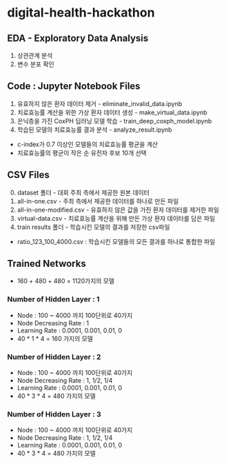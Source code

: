 # digital-health-hackathon

## EDA - Exploratory Data Analysis

1. 상관관계 분석
2. 변수 분포 확인

## Code : Jupyter Notebook Files

1. 유효하지 않은 환자 데이터 제거 - eliminate_invalid_data.ipynb
2. 치료효능률 계산을 위한 가상 환자 데이터 생성 - make_virtual_data.ipynb
3. 은닉층을 가진 CoxPH 딥러닝 모델 학습 - train_deep_coxph_model.ipynb
4. 학습된 모델의 치료효능률 결과 분석 - analyze_result.ipynb
  - c-index가 0.7 이상인 모델들의 치료효능률 평균을 계산
  - 치료효능률의 평균이 작은 순 유전자 후보 10개 선택

## CSV Files

0. dataset 폴더 - 대회 주최 측에서 제공한 원본 데이터
1. all-in-one.csv - 주최 측에서 제공한 데이터를 하나로 만든 파일
2. all-in-one-modified.csv - 유효하지 않은 값을 가진 환자 데이터를 제거한 파일 
3. virtual-data.csv - 치료효능률 계산을 위해 만든 가상 환자 데이터를 담은 파일
4. train results 폴더 - 학습시킨 모델의 결과를 저장한 csv파일
  - ratio_123_100_4000.csv : 학습시킨 모델들의 모든 결과를 하나로 통합한 파일

## Trained Networks

- 160 + 480 + 480 = 1120가지의 모델

### Number of Hidden Layer : 1
- Node : 100 ~ 4000 까지 100단위로 40가지
- Node Decreasing Rate : 1
- Learning Rate : 0.0001, 0.001, 0.01, 0
- 40 * 1 * 4 = 160 가지의 모델

### Number of Hidden Layer : 2
- Node : 100 ~ 4000 까지 100단위로 40가지
- Node Decreasing Rate : 1, 1/2, 1/4
- Learning Rate : 0.0001, 0.001, 0.01, 0
- 40 * 3 * 4 = 480 가지의 모델

### Number of Hidden Layer : 3
- Node : 100 ~ 4000 까지 100단위로 40가지
- Node Decreasing Rate : 1, 1/2, 1/4
- Learning Rate : 0.0001, 0.001, 0.01, 0
- 40 * 3 * 4 = 480 가지의 모델
